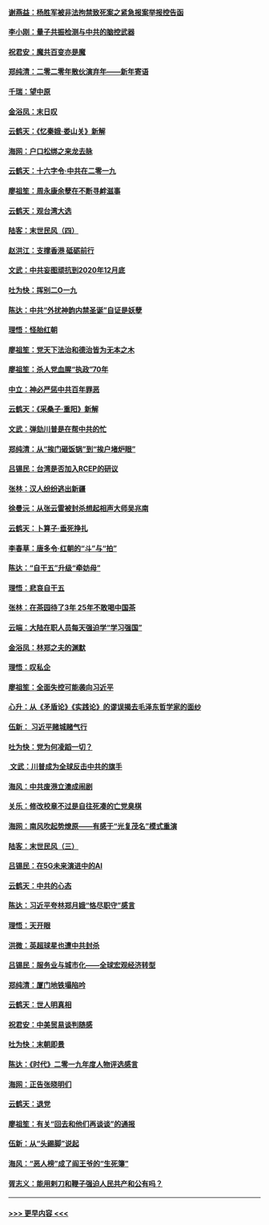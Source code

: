 #### [谢燕益：杨胜军被非法拘禁致死案之紧急报案举报控告函](../pages/nsc993/n11756134.md?t=12310833) 
#### [李小刚：量子共振检测与中共的脑控武器](../pages/nsc993/n11754518.md?t=12310833) 
#### [祝君安：魔共百变亦是魔](../pages/nsc993/n11754469.md?t=12310833) 
#### [郑纯清：二零二零年散伙演弃年——新年寄语](../pages/nsc993/n11754195.md?t=12310833) 
#### [千瑞：望中原](../pages/nsc993/n11754159.md?t=12310833) 
#### [金浴凤：末日叹](../pages/nsc993/n11752359.md?t=12310833) 
#### [云鹤天：《忆秦娥‧娄山关》新解](../pages/nsc993/n11752348.md?t=12310833) 
#### [海网：户口松绑之来龙去脉](../pages/nsc993/n11752328.md?t=12310833) 
#### [云鹤天：十六字令‧中共在二零一九](../pages/nsc993/n11752305.md?t=12310833) 
#### [廖祖笙：周永康余孽在不断寻衅滋事](../pages/nsc993/n11751013.md?t=12310833) 
#### [云鹤天：观台湾大选](../pages/nsc993/n11751007.md?t=12310833) 
#### [陆客：末世民风（四）](../pages/nsc993/n11749203.md?t=12310833) 
#### [赵洪江：支撑香港 砥砺前行](../pages/nsc993/n11748482.md?t=12310833) 
#### [文武：中共妄图顽抗到2020年12月底](../pages/nsc993/n11748446.md?t=12310833) 
#### [吐为快：挥别二O一九](../pages/nsc993/n11748411.md?t=12310833) 
#### [陈达：中共“外扰神韵内禁圣诞”自证是妖孽](../pages/nsc993/n11748226.md?t=12310833) 
#### [理悟：怪胎红朝](../pages/nsc993/n11748206.md?t=12310833) 
#### [廖祖笙：党天下法治和德治皆为无本之木](../pages/nsc993/n11748135.md?t=12310833) 
#### [廖祖笙：杀人党血腥“执政”70年](../pages/nsc993/n11745144.md?t=12310833) 
#### [中立：神必严惩中共百年罪恶](../pages/nsc993/n11744970.md?t=12310833) 
#### [云鹤天：《采桑子‧重阳》新解](../pages/nsc993/n11744948.md?t=12310833) 
#### [文武：弹劾川普是在帮中共的忙](../pages/nsc993/n11744758.md?t=12310833) 
#### [郑纯清：从“挨门砸饭锅”到“挨户堵炉眼”](../pages/nsc993/n11744745.md?t=12310833) 
#### [吕锡民：台湾是否加入RCEP的研议](../pages/nsc993/n11744701.md?t=12310833) 
#### [张林：汉人纷纷逃出新疆](../pages/nsc993/n11743530.md?t=12310833) 
#### [徐曼沅：从张云雷被封杀想起相声大师吴兆南](../pages/nsc993/n11741816.md?t=12310833) 
#### [云鹤天：卜算子‧垂死挣扎](../pages/nsc993/n11739956.md?t=12310833) 
#### [李春草：唐多令‧红朝的“斗”与“拍”](../pages/nsc993/n11739830.md?t=12310833) 
#### [陈达：“自干五”升级“牵妨母”](../pages/nsc993/n11739724.md?t=12310833) 
#### [理悟：悲哀自干五](../pages/nsc993/n11739547.md?t=12310833) 
#### [张林：在茶园待了3年 25年不敢喝中国茶](../pages/nsc993/n11739240.md?t=12310833) 
#### [云端：大陆在职人员每天强迫学“学习强国”](../pages/nsc993/n11738735.md?t=12310833) 
#### [金浴凤：林郑之夫的渊默](../pages/nsc993/n11737735.md?t=12310833) 
#### [理悟：叹私企](../pages/nsc993/n11737715.md?t=12310833) 
#### [廖祖笙：全面失控可能袭向习近平](../pages/nsc993/n11737704.md?t=12310833) 
#### [心升：从《矛盾论》《实践论》的谬误揭去毛泽东哲学家的面纱](../pages/nsc993/n11736962.md?t=12310833) 
#### [伍新： 习近平赌城赌气行](../pages/nsc993/n11736929.md?t=12310833) 
#### [吐为快：党为何凌蹈一切？](../pages/nsc993/n11736915.md?t=12310833) 
#### [ 文武：川普成为全球反击中共的旗手](../pages/nsc993/n11736882.md?t=12310833) 
#### [海风：中共废港立澳成闹剧](../pages/nsc993/n11735857.md?t=12310833) 
#### [关乐：修改校章不过是自往死凑的亡党臭棋](../pages/nsc993/n11735097.md?t=12310833) 
#### [海网：南风吹起势燎原——有感于“光复茂名”模式重演](../pages/nsc993/n11732308.md?t=12310833) 
#### [陆客：末世民风（三）](../pages/nsc993/n11732211.md?t=12310833) 
#### [吕锡民：在5G未来演进中的AI](../pages/nsc993/n11730010.md?t=12310833) 
#### [云鹤天：中共的心态](../pages/nsc993/n11729906.md?t=12310833) 
#### [陈达：习近平夸林郑月娥“恪尽职守”感言](../pages/nsc993/n11729881.md?t=12310833) 
#### [理悟：天开眼](../pages/nsc993/n11729699.md?t=12310833) 
#### [洪微：英超球星也遭中共封杀](../pages/nsc993/n11727243.md?t=12310833) 
#### [吕锡民：服务业与城市化——全球宏观经济转型](../pages/nsc993/n11725845.md?t=12310833) 
#### [郑纯清：厦门地铁塌陷吟](../pages/nsc993/n11725813.md?t=12310833) 
#### [云鹤天：世人明真相](../pages/nsc993/n11725621.md?t=12310833) 
#### [祝君安：中美贸易谈判随感](../pages/nsc993/n11725609.md?t=12310833) 
#### [吐为快：末朝即景](../pages/nsc993/n11723365.md?t=12310833) 
#### [陈达：《时代》二零一九年度人物评选感言](../pages/nsc993/n11723337.md?t=12310833) 
#### [海网：正告张晓明们](../pages/nsc993/n11723228.md?t=12310833) 
#### [云鹤天：退党](../pages/nsc993/n11723056.md?t=12310833) 
#### [廖祖笙：有关“回去和他们再谈谈”的通报](../pages/nsc993/n11722442.md?t=12310833) 
#### [伍新：从“头踢脚”说起](../pages/nsc993/n11722429.md?t=12310833) 
#### [海风：“恶人榜”成了阎王爷的“生死簿”](../pages/nsc993/n11722272.md?t=12310833) 
#### [胥志义：能用剌刀和鞭子强迫人民共产和公有吗？](../pages/nsc993/n11720569.md?t=12310833) 

----
#### [ >>> 更早内容 <<< ](../indexes/nsc993-earlier.md)
